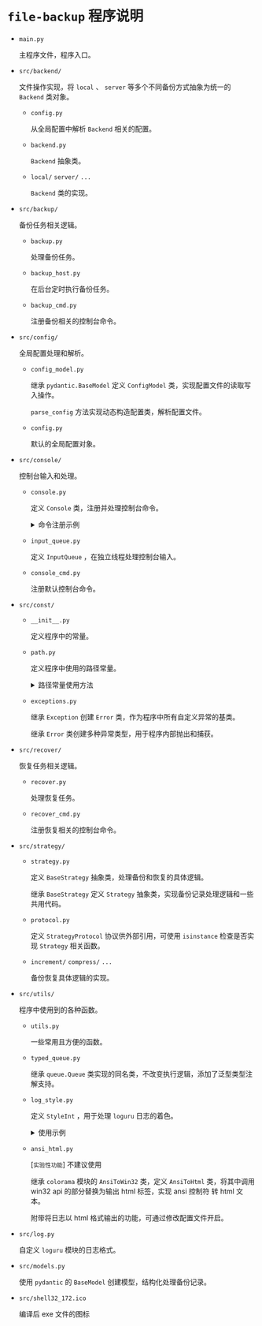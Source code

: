 # `file-backup` 程序说明

- `main.py`

  主程序文件，程序入口。

- `src/backend/`

  文件操作实现，将 `local` 、 `server` 等多个不同备份方式抽象为统一的 `Backend` 类对象。

  - `config.py`

    从全局配置中解析 `Backend` 相关的配置。

  - `backend.py`

    `Backend` 抽象类。

  - `local/` `server/` `...`

    `Backend` 类的实现。

- `src/backup/`

  备份任务相关逻辑。

  - `backup.py`

    处理备份任务。

  - `backup_host.py`

    在后台定时执行备份任务。

  - `backup_cmd.py`

    注册备份相关的控制台命令。

- `src/config/`

    全局配置处理和解析。

  - `config_model.py`

    继承 `pydantic.BaseModel` 定义 `ConfigModel` 类，实现配置文件的读取写入操作。

    `parse_config` 方法实现动态构造配置类，解析配置文件。

  - `config.py`

    默认的全局配置对象。

- `src/console/`

    控制台输入和处理。

  - `console.py`

    定义 `Console` 类，注册并处理控制台命令。

    <details>
    <summary>命令注册示例</summary>

    ```py
    from typing import List

    from src.console import Console

    @Console.register("foo", alias=["bar"])
    async def _(args: List[str]):
        Console.check_arg_length(args, 3)
        Console.logger.info(", ".join(args))
    ```

    </details>

  - `input_queue.py`

    定义 `InputQueue` ，在独立线程处理控制台输入。

  - `console_cmd.py`

    注册默认控制台命令。

- `src/const/`

  - `__init__.py`

    定义程序中的常量。

  - `path.py`

    定义程序中使用的路径常量。

    <details>
    <summary>路径常量使用方法</summary>

    ```py
    from src.const import PATH
    # 缓存目录
    cache = PATH.CACHE / "my_cache_key"
    ```

    </details>

  - `exceptions.py`

    继承 `Exception` 创建 `Error` 类，作为程序中所有自定义异常的基类。

    继承 `Error` 类创建多种异常类型，用于程序内部抛出和捕获。

- `src/recover/`

  恢复任务相关逻辑。

  - `recover.py`

    处理恢复任务。

  - `recover_cmd.py`

    注册恢复相关的控制台命令。

- `src/strategy/`

  - `strategy.py`

    定义 `BaseStrategy` 抽象类，处理备份和恢复的具体逻辑。

    继承 `BaseStrategy` 定义 `Strategy` 抽象类，实现备份记录处理逻辑和一些共用代码。

  - `protocol.py`

    定义 `StrategyProtocol` 协议供外部引用，可使用 `isinstance` 检查是否实现 `Strategy` 相关函数。

  - `increment/` `compress/` `...`

    备份恢复具体逻辑的实现。

- `src/utils/`

  程序中使用到的各种函数。

  - `utils.py`

    一些常用且方便的函数。

  - `typed_queue.py`

    继承 `queue.Queue` 类实现的同名类，不改变执行逻辑，添加了泛型类型注解支持。

  - `log_style.py`

    定义 `StyleInt` ，用于处理 `loguru` 日志的着色。

    <details>
    <summary>使用示例</summary>

    ```py
    from src.log import get_logger
    from src.utils import Style

    logger = get_logger("Test").opt(colors=True)
    logger.info(f"{Style.YELLOW("Yellow Text")} and {(Style.CYAN | Style.UNDERLINE)("Cyan Underline Text")}")
    ```

    </details>

  - `ansi_html.py`

    [`实验性功能`] 不建议使用

    继承 `colorama` 模块的 `AnsiToWin32` 类，定义 `AnsiToHtml` 类，将其中调用 win32 api 的部分替换为输出 html 标签，实现 ansi 控制符 转 html 文本。

    附带将日志以 html 格式输出的功能，可通过修改配置文件开启。

- `src/log.py`

  自定义 `loguru` 模块的日志格式。

- `src/models.py`

  使用 `pydantic` 的 `BaseModel` 创建模型，结构化处理备份记录。

- `src/shell32_172.ico`

  编译后 exe 文件的图标
